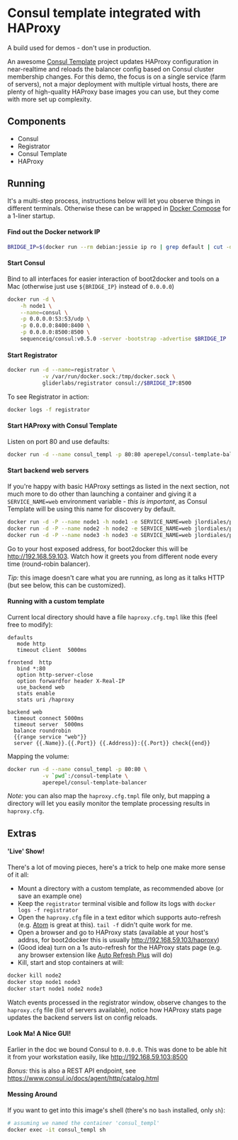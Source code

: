 # Consul template integrated with HAProxy

A build used for demos - don't use in production.

An awesome [Consul Template](https://hashicorp.com/blog/introducing-consul-template.html) project
updates HAProxy configuration in near-realtime and reloads the balancer config based on Consul cluster
membership changes. For this demo, the focus is on a single service (farm of servers), not a major
deployment with multiple virtual hosts, there are plenty of high-quality HAProxy base images you can use,
but they come with more set up complexity.

## Components
- Consul
- Registrator
- Consul Template
- HAProxy


## Running
It's a multi-step process, instructions below will let you observe things in different terminals. Otherwise these can be wrapped in [Docker Compose](https://docs.docker.com/compose/) for a 1-liner startup.

#### Find out the Docker network IP
```bash
BRIDGE_IP=$(docker run --rm debian:jessie ip ro | grep default | cut -d" " -f 3)
```

#### Start Consul
Bind to all interfaces for easier interaction of boot2docker and tools on a Mac (otherwise just use `${BRIDGE_IP}` instead of `0.0.0.0`)
```bash
docker run -d \
    -h node1 \
    --name=consul \
    -p 0.0.0.0:53:53/udp \
    -p 0.0.0.0:8400:8400 \
    -p 0.0.0.0:8500:8500 \
    sequenceiq/consul:v0.5.0 -server -bootstrap -advertise $BRIDGE_IP
```

#### Start Registrator
```bash
docker run -d --name=registrator \
           -v /var/run/docker.sock:/tmp/docker.sock \
           gliderlabs/registrator consul://$BRIDGE_IP:8500
```

To see Registrator in action:
```bash
docker logs -f registrator
```

#### Start HAProxy with Consul Template

Listen on port 80 and use defaults:
```bash
docker run -d --name consul_templ -p 80:80 aperepel/consul-template-balancer
```


#### Start backend web servers

If you're happy with basic HAProxy settings as listed in the next section, not much more to do other than launching a container and giving it a `SERVICE_NAME=web` environment variable - *this is important*, as Consul Template will be using this name for discovery by default.

```bash
docker run -d -P --name node1 -h node1 -e SERVICE_NAME=web jlordiales/python-micro-service:latest
docker run -d -P --name node2 -h node2 -e SERVICE_NAME=web jlordiales/python-micro-service:latest
docker run -d -P --name node3 -h node3 -e SERVICE_NAME=web jlordiales/python-micro-service:latest
```

Go to your host exposed address, for boot2docker this will be http://192.168.59.103. Watch how it greets you from different node every time (round-robin balancer).

*Tip:* this image doesn't care what you are running, as long as it talks HTTP (but see below, this can be customized).



#### Running with a custom template

Current local directory should have a file `haproxy.cfg.tmpl` like this (feel free to modify):
```
defaults
   mode http
   timeout client  5000ms

frontend  http
   bind *:80
   option http-server-close
   option forwardfor header X-Real-IP
   use_backend web
   stats enable
   stats uri /haproxy

backend web
  timeout connect 5000ms
  timeout server  5000ms
  balance roundrobin
  {{range service "web"}}
  server {{.Name}}.{{.Port}} {{.Address}}:{{.Port}} check{{end}}
```

Mapping the volume:

```bash
docker run -d --name consul_templ -p 80:80 \
           -v `pwd`:/consul-template \
           aperepel/consul-template-balancer
```

*Note:* you can also map the `haproxy.cfg.tmpl` file only, but mapping a directory will let you easily monitor the template processing results in `haproxy.cfg`.


## Extras

#### 'Live' Show!
There's a lot of moving pieces, here's a trick to help one make more sense of it all:
- Mount a directory with a custom template, as recommended above (or save an example one)
- Keep the `registrator` terminal visible and follow its logs with `docker logs -f registrator`
- Open the `haproxy.cfg` file in a text editor which supports auto-refresh (e.g. [Atom](https://atom.io/) is great at this). `tail -f` didn't quite work for me.
- Open a browser and go to HAProxy stats (available at your host's addrss, for boot2docker this is usually http://192.168.59.103/haproxy)
- (Good idea) turn on a 1s auto-refresh for the HAProxy stats page (e.g. any browser extension like [Auto Refresh Plus](https://chrome.google.com/webstore/detail/auto-refresh-plus/hgeljhfekpckiiplhkigfehkdpldcggm?hl=en) will do)
- Kill, start and stop containers at will:
```bash
docker kill node2
docker stop node1 node3
docker start node1 node2 node3
```
Watch events processed in the registrator window, observe changes to the `haproxy.cfg` file (list of servers available), notice how HAProxy stats page updates the backend servers list on config reloads.


#### Look Ma! A Nice GUI!
Earlier in the doc we bound Consul to `0.0.0.0`. This was done to be able hit it from your workstation easily, like http://192.168.59.103:8500

*Bonus:* this is also a REST API endpoint, see https://www.consul.io/docs/agent/http/catalog.html

#### Messing Around
If you want to get into this image's shell (there's no `bash` installed, only `sh`):
```bash
# assuming we named the container 'consul_templ'
docker exec -it consul_templ sh
```
